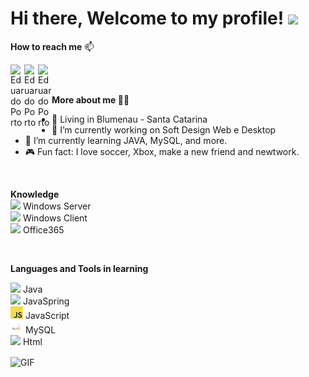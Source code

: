 # Hi there, Welcome to my profile! <img src="https://media.giphy.com/media/hvRJCLFzcasrR4ia7z/giphy.gif" width="25px"></img>
**How to reach me** 📫

<a href="https://www.linkedin.com/in/eduardocporto/" markdown target = "_ blank">
  <img align="left" alt="Eduardo Porto" width="22px" src="https://cdn2.iconfinder.com/data/icons/social-media-2285/512/1_Linkedin_unofficial_colored_svg-256.png"/>
</a> 

<a href="https://www.instagram.com/eduardoc.porto/" target="_blank"> 
  <img align="left" alt="Eduardo Porto" width="22px" src="https://cdn1.iconfinder.com/data/icons/social-rounded-2/32/instagram-256.png"/>
</a> 

<a href="https://api.whatsapp.com/send?phone=5547997339278&text=Ol%C3%A1!" target="_blank"> 
  <img align="left" alt="Eduardo Porto" width="22px" src="https://cdn4.iconfinder.com/data/icons/social-media-2210/24/Whatsapp-256.png"/>
</a>

<br><br>

**More about me :man_technologist:** 

- :round_pushpin: Living in Blumenau - Santa Catarina 
- :office: I’m currently working on Soft Design Web e Desktop
- :rocket: I’m currently learning JAVA, MySQL, and more.
- :video_game: Fun fact: I love soccer, Xbox, make a new friend and newtwork.

<br>


**Knowledge**  
<code><img height="20" src="https://cdn3.iconfinder.com/data/icons/logos-brands-3/24/logo_brand_brands_logos_microsoft_windows-256.png"></code> Windows Server <br>
<code><img height="20" src="https://cdn0.iconfinder.com/data/icons/brands-colored-2/192/windows-social-network-brand-logo-256.png"></code> Windows Client <br>
<img height="20" src="https://cdn3.iconfinder.com/data/icons/popular-services-brands-vol-2/512/microsoft-office-256.png"></code> Office365 <br>

<br>

**Languages and Tools in learning**  

<code><img height="20" src="https://cdn.icon-icons.com/icons2/159/PNG/256/java_22523.png"></code> Java  <br>
<code><img height="20" src="https://toppng.com/uploads/preview/spring-framework-logo-115631739970c79rwadnp.png"></code> JavaSpring <br>
<code><img height="20" src="https://raw.githubusercontent.com/github/explore/80688e429a7d4ef2fca1e82350fe8e3517d3494d/topics/javascript/javascript.png"></code> JavaScript <br>
<code><img height="20" src="https://raw.githubusercontent.com/github/explore/80688e429a7d4ef2fca1e82350fe8e3517d3494d/topics/mysql/mysql.png"></code> MySQL <br>
<code><img height="20" src="https://cdn1.iconfinder.com/data/icons/metro-ui-dock-icon-set--icons-by-dakirby/256/HTML.png"></code> Html <br>

<img align="center" alt="GIF" src="https://media.tenor.com/images/2ae9c8ecf64fa5eaf4eafa3a75e30b76/tenor.gif" width="500" height="320" />

